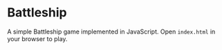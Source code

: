 # Battleship

A simple Battleship game implemented in JavaScript. Open `index.html` in your browser to play.
